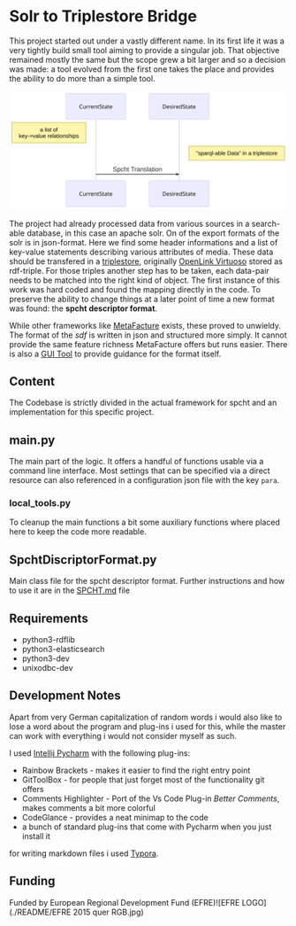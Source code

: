 # Solr to Triplestore Bridge

This project started out under a vastly different name. In its first life it was a very tightly build small tool aiming to provide a singular job. That objective remained mostly the same but the scope grew a bit larger and so a decision was made: a tool evolved from the first one takes the place and provides the ability to do more than a simple tool.

![Simple diagram explaining the workflow](./README/simplediagram1.png)

The project had already processed data from various sources in a search-able database, in this case an apache solr. On of the export formats of the solr is in json-format. Here we find some header informations and a list of key-value statements describing various attributes of media. These data should be transfered in a [triplestore](https://en.wikipedia.org/wiki/Triplestore), originally [OpenLink Virtuoso](https://virtuoso.openlinksw.com/) stored as rdf-triple. For those triples another step has to be taken, each data-pair needs to be matched into the right kind of object. The first instance of this work was hard coded and found the mapping directly in the code. To preserve the ability to change things at a later point of time a new format was found: the **spcht descriptor format**.

While other frameworks like [MetaFacture](https://github.com/metafacture) exists, these proved to unwieldy. The format of the *sdf* is written in json and structured more simply. It cannot provide the same feature richness MetaFacture offers but runs easier. There is also a [GUI Tool](https://github.com/jpkanter/spcht_checker_gui) to provide guidance for the format itself.

## Content

The Codebase is strictly divided in the actual framework for spcht and an implementation for this specific project. 

## main.py

The main part of the logic. It offers a handful of functions usable via a command line interface. Most settings that can be specified via a direct resource can also referenced in a configuration json file with the key `para`.

### local_tools.py

To cleanup the main functions a bit some auxiliary functions where placed here to keep the code more readable.

## SpchtDiscriptorFormat.py

Main class file for the spcht descriptor format. Further instructions and how to use it are in the [SPCHT.md](SPCHT.md) file

## Requirements

* python3-rdflib 
* python3-elasticsearch
* python3-dev
* unixodbc-dev

## Development Notes

Apart from very German capitalization of random words i would also like to lose a word about the program and plug-ins i used for this, while the master can work with everything i would not consider myself as such.

I used [Intellij Pycharm](https://www.jetbrains.com/pycharm/)  with the following plug-ins:

* Rainbow Brackets - makes it easier to find the right entry point
* GitToolBox - for people that just forget most of the functionality git offers
* Comments Highlighter - Port of the Vs Code Plug-in _Better Comments_, makes comments a bit more colorful
* CodeGlance - provides a neat minimap to the code
* a bunch of standard plug-ins that come with Pycharm when you just install it

for writing markdown files i used [Typora](https://typora.io/).

## Funding

Funded by European Regional Development Fund (EFRE)![EFRE LOGO](./README/EFRE 2015 quer RGB.jpg)
